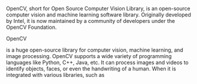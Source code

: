 OpenCV, short for Open Source Computer Vision Library, is an open-source computer vision and machine learning software library. 
Originally developed by Intel, it is now maintained by a community of developers under the OpenCV Foundation.

OpenCV

is a huge open-source library for computer vision, machine learning, and image processing. OpenCV supports a wide variety of programming languages like 
Python, C++, Java, etc. It can process images and videos to identify objects, faces, or even the handwriting of a human. When it is integrated with various libraries, such as

